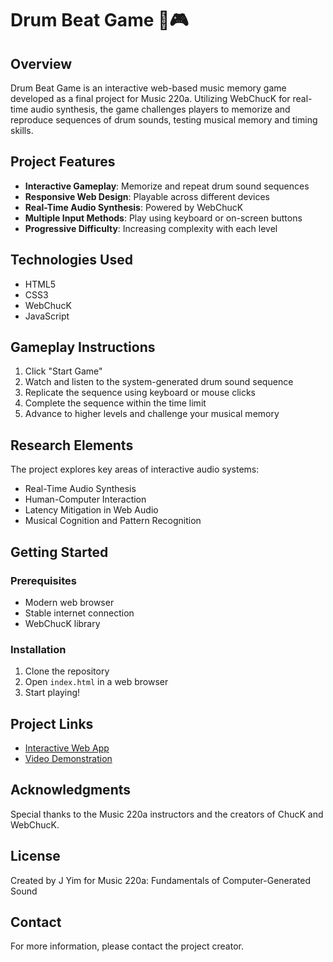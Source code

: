 # Drum Beat Game 🥁🎮

## Overview

Drum Beat Game is an interactive web-based music memory game developed as a final project for Music 220a. Utilizing WebChucK for real-time audio synthesis, the game challenges players to memorize and reproduce sequences of drum sounds, testing musical memory and timing skills.

## Project Features

- **Interactive Gameplay**: Memorize and repeat drum sound sequences
- **Responsive Web Design**: Playable across different devices
- **Real-Time Audio Synthesis**: Powered by WebChucK
- **Multiple Input Methods**: Play using keyboard or on-screen buttons
- **Progressive Difficulty**: Increasing complexity with each level

## Technologies Used

- HTML5
- CSS3
- WebChucK
- JavaScript

## Gameplay Instructions

1. Click "Start Game"
2. Watch and listen to the system-generated drum sound sequence
3. Replicate the sequence using keyboard or mouse clicks
4. Complete the sequence within the time limit
5. Advance to higher levels and challenge your musical memory

## Research Elements

The project explores key areas of interactive audio systems:
- Real-Time Audio Synthesis
- Human-Computer Interaction
- Latency Mitigation in Web Audio
- Musical Cognition and Pattern Recognition

## Getting Started

### Prerequisites
- Modern web browser
- Stable internet connection
- WebChucK library

### Installation
1. Clone the repository
2. Open `index.html` in a web browser
3. Start playing!

## Project Links
- [Interactive Web App](/client/index.html)
- [Video Demonstration](demo.mp4)

## Acknowledgments

Special thanks to the Music 220a instructors and the creators of ChucK and WebChucK.

## License

Created by J Yim for Music 220a: Fundamentals of Computer-Generated Sound

## Contact

For more information, please contact the project creator.
